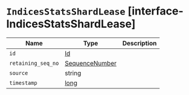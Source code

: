# `IndicesStatsShardLease` [interface-IndicesStatsShardLease]

| Name | Type | Description |
| - | - | - |
| `id` | [Id](./Id.md) | &nbsp; |
| `retaining_seq_no` | [SequenceNumber](./SequenceNumber.md) | &nbsp; |
| `source` | string | &nbsp; |
| `timestamp` | [long](./long.md) | &nbsp; |
